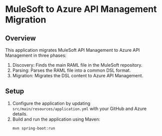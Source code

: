 # MuleSoft to Azure API Management Migration

## Overview
This application migrates MuleSoft API Management to Azure API Management in three phases:
1. Discovery: Finds the main RAML file in the MuleSoft repository.
2. Parsing: Parses the RAML file into a common DSL format.
3. Migration: Migrates the DSL content to Azure API Management.

## Setup
1. Configure the application by updating `src/main/resources/application.yml` with your GitHub and Azure details.
2. Build and run the application using Maven:
   ```sh
   mvn spring-boot:run